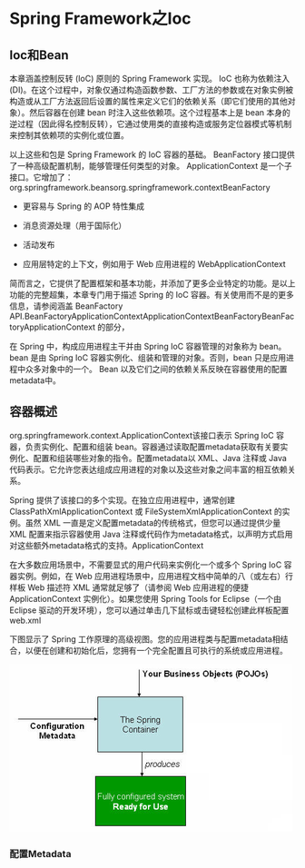 # Spring Framework之Ioc

## Ioc和Bean

本章涵盖控制反转 (IoC) 原则的 Spring Framework 实现。 IoC 也称为依赖注入 (DI)。在这个过程中，对象仅通过构造函数参数、工厂方法的参数或在对象实例被构造或从工厂方法返回后设置的属性来定义它们的依赖关系（即它们使用的其他对象）。然后容器在创建 bean 时注入这些依赖项。这个过程基本上是 bean 本身的逆过程（因此得名控制反转），它通过使用类的直接构造或服务定位器模式等机制来控制其依赖项的实例化或位置。

以上这些和包是 Spring Framework 的 IoC 容器的基础。 BeanFactory 接口提供了一种高级配置机制，能够管理任何类型的对象。 ApplicationContext 是一个子接口。它增加了：org.springframework.beansorg.springframework.contextBeanFactory

- 更容易与 Spring 的 AOP 特性集成

- 消息资源处理（用于国际化）

- 活动发布

- 应用层特定的上下文，例如用于 Web 应用进程的 WebApplicationContext

简而言之，它提供了配置框架和基本功能，并添加了更多企业特定的功能。是以上功能的完整超集，本章专门用于描述 Spring 的 IoC 容器。有关使用而不是的更多信息，请参阅涵盖 BeanFactory API.BeanFactoryApplicationContextApplicationContextBeanFactoryBeanFactoryApplicationContext 的部分，

在 Spring 中，构成应用进程主干并由 Spring IoC 容器管理的对象称为 bean。 bean 是由 Spring IoC 容器实例化、组装和管理的对象。否则，bean 只是应用进程中众多对象中的一个。 Bean 以及它们之间的依赖关系反映在容器使用的配置metadata中。

## 容器概述

org.springframework.context.ApplicationContext该接口表示 Spring IoC 容器，负责实例化、配置和组装 bean。容器通过读取配置metadata获取有关要实例化、配置和组装哪些对象的指令。配置metadata以 XML、Java 注释或 Java 代码表示。它允许您表达组成应用进程的对象以及这些对象之间丰富的相互依赖关系。

Spring 提供了该接口的多个实现。在独立应用进程中，通常创建 ClassPathXmlApplicationContext 或 FileSystemXmlApplicationContext 的实例。虽然 XML 一直是定义配置metadata的传统格式，但您可以通过提供少量 XML 配置来指示容器使用 Java 注释或代码作为metadata格式，以声明方式启用对这些额外metadata格式的支持。ApplicationContext

在大多数应用场景中，不需要显式的用户代码来实例化一个或多个 Spring IoC 容器实例。例如，在 Web 应用进程场景中，应用进程文档中简单的八（或左右）行样板 Web 描述符 XML 通常就足够了（请参阅 Web 应用进程的便捷 ApplicationContext 实例化）。如果您使用 Spring Tools for Eclipse（一个由 Eclipse 驱动的开发环境），您可以通过单击几下鼠标或击键轻松创建此样板配置web.xml

下图显示了 Spring 工作原理的高级视图。您的应用进程类与配置metadata相结合，以便在创建和初始化后，您拥有一个完全配置且可执行的系统或应用进程。

![1](Snipaste_2022-11-30_06-21-20.jpg)

### 配置Metadata
